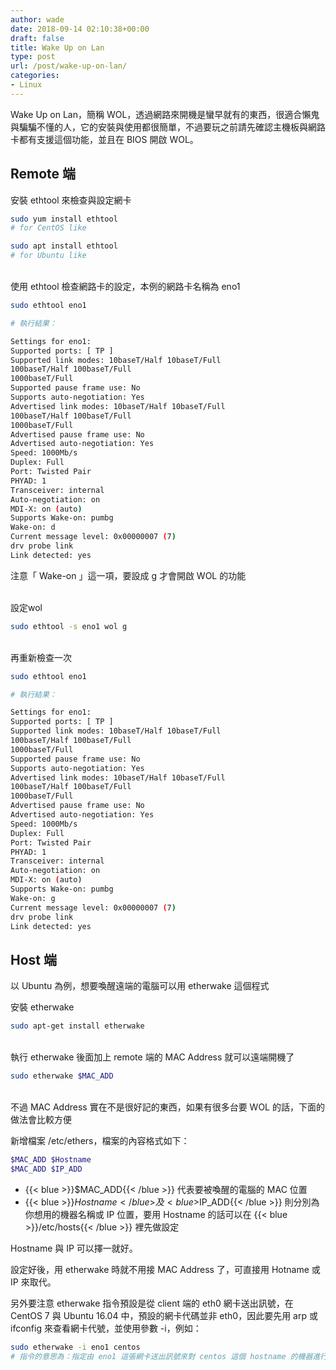 ```yaml
---
author: wade
date: 2018-09-14 02:10:38+00:00
draft: false
title: Wake Up on Lan
type: post
url: /post/wake-up-on-lan/
categories:
- Linux
---
```


Wake Up on Lan，簡稱 WOL，透過網路來開機是蠻早就有的東西，很適合懶鬼與騙騙不懂的人，它的安裝與使用都很簡單，不過要玩之前請先確認主機板與網路卡都有支援這個功能，並且在 BIOS 開啟 WOL。


## Remote 端

安裝 ethtool 來檢查與設定網卡
    
```bash
sudo yum install ethtool
# for CentOS like
```
    
```bash
sudo apt install ethtool
# for Ubuntu like
```

\
使用 ethtool 檢查網路卡的設定，本例的網路卡名稱為 eno1
    
```bash
sudo ethtool eno1
```
    
```bash
# 執行結果：

Settings for eno1:
Supported ports: [ TP ]
Supported link modes: 10baseT/Half 10baseT/Full
100baseT/Half 100baseT/Full
1000baseT/Full
Supported pause frame use: No
Supports auto-negotiation: Yes
Advertised link modes: 10baseT/Half 10baseT/Full
100baseT/Half 100baseT/Full
1000baseT/Full
Advertised pause frame use: No
Advertised auto-negotiation: Yes
Speed: 1000Mb/s
Duplex: Full
Port: Twisted Pair
PHYAD: 1
Transceiver: internal
Auto-negotiation: on
MDI-X: on (auto)
Supports Wake-on: pumbg
Wake-on: d
Current message level: 0x00000007 (7)
drv probe link
Link detected: yes
```

注意「 Wake-on 」這一項，要設成 g 才會開啟 WOL 的功能

\
設定wol

```bash
sudo ethtool -s eno1 wol g
```

\
再重新檢查一次

```bash
sudo ethtool eno1
```
    
```bash
# 執行結果：

Settings for eno1:
Supported ports: [ TP ]
Supported link modes: 10baseT/Half 10baseT/Full
100baseT/Half 100baseT/Full
1000baseT/Full
Supported pause frame use: No
Supports auto-negotiation: Yes
Advertised link modes: 10baseT/Half 10baseT/Full
100baseT/Half 100baseT/Full
1000baseT/Full
Advertised pause frame use: No
Advertised auto-negotiation: Yes
Speed: 1000Mb/s
Duplex: Full
Port: Twisted Pair
PHYAD: 1
Transceiver: internal
Auto-negotiation: on
MDI-X: on (auto)
Supports Wake-on: pumbg
Wake-on: g
Current message level: 0x00000007 (7)
drv probe link
Link detected: yes
```


## Host 端

以 Ubuntu 為例，想要喚醒遠端的電腦可以用 etherwake 這個程式

安裝 etherwake

```bash
sudo apt-get install etherwake
```

\
執行 etherwake 後面加上 remote 端的 MAC Address 就可以遠端開機了
    
```bash
sudo etherwake $MAC_ADD
```

\
不過 MAC Address 實在不是很好記的東西，如果有很多台要 WOL 的話，下面的做法會比較方便

新增檔案 /etc/ethers，檔案的內容格式如下：
    
```bash
$MAC_ADD $Hostname
$MAC_ADD $IP_ADD
```

* {{< blue >}}$MAC_ADD{{< /blue >}} 代表要被喚醒的電腦的 MAC 位置
* {{< blue >}}$Hostname{{< /blue >}} 及 {{< blue >}}$IP_ADD{{< /blue >}} 則分別為你想用的機器名稱或 IP 位置，要用 Hostname 的話可以在 {{< blue >}}/etc/hosts{{< /blue >}} 裡先做設定

Hostname 與 IP 可以擇一就好。

設定好後，用 etherwake 時就不用接 MAC Address 了，可直接用 Hotname 或 IP 來取代。

另外要注意 etherwake 指令預設是從 client 端的 eth0 網卡送出訊號，在 CentOS 7 與 Ubuntu 16.04 中，預設的網卡代碼並非 eth0，因此要先用 arp 或 ifconfig 來查看網卡代號，並使用參數 -i，例如：

    
```bash
sudo etherwake -i eno1 centos
# 指令的意思為：指定由 eno1 這張網卡送出訊號來對 centos 這個 hostname 的機器進行網路開機
```
